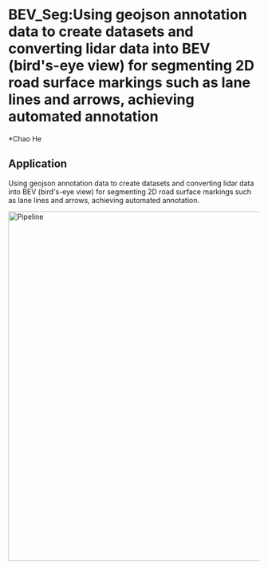 # BEV_Seg:Using geojson annotation data to create datasets and converting lidar data into BEV (bird's-eye view) for segmenting 2D road surface markings such as lane lines and arrows, achieving automated annotation
*Chao He

## Application
Using geojson annotation data to create datasets and converting lidar data into BEV (bird's-eye view) for segmenting 2D road surface markings such as lane lines and arrows, achieving automated annotation.

<img src="figure/pipeline.png" alt="Pipeline" width="700"/>
